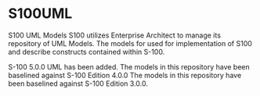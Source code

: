 # S100UML
S100 UML Models
S100 utilizes Enterprise Architect to manage its repository of UML Models. The models for used for implementation of S100 and describe constructs contained within S-100. 

S-100 5.0.0 UML has been added.
The models in this repository have been baselined against S-100 Edition 4.0.0
The models in this repository have been baselined against S-100 Edition 3.0.0.
